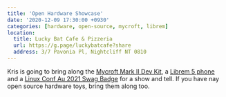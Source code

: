 ```yaml
---
title: 'Open Hardware Showcase'
date: '2020-12-09 17:30:00 +0930'
categories: [hardware, open-source, mycroft, librem]
location:
  title: Lucky Bat Cafe & Pizzeria
  url: https://g.page/luckybatcafe?share
  address: 3/7 Pavonia Pl, Nightcliff NT 0810
---
```

Kris is going to bring along the [Mycroft Mark II Dev Kit](https://github.com/MycroftAI/hardware-mycroft-mark-II/tree/master/mark-II-Rpi-devkit), a [Librem 5 phone](https://puri.sm/products/librem-5/) and a [Linux Conf Au 2021 Swag Badge](http://www.openhardwareconf.org/wiki/Swagbadge2021) for a show and tell. If you have nay open source hardware toys, bring them along too.
